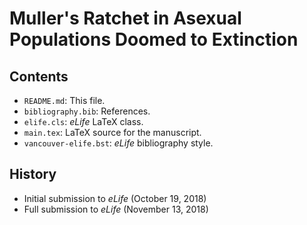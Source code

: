 # Muller's Ratchet in Asexual Populations Doomed to Extinction

## Contents

* `README.md`: This file.
* `bibliography.bib`: References.
* `elife.cls`: *eLife* LaTeX class.
* `main.tex`: LaTeX source for the manuscript.
* `vancouver-elife.bst`: *eLife* bibliography style.


## History

* Initial submission to *eLife* (October 19, 2018)
* Full submission to *eLife* (November 13, 2018)

